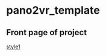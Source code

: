 pano2vr_template
================

## Front page of project

[style1](test/shouye_yangshi1/README.md)
